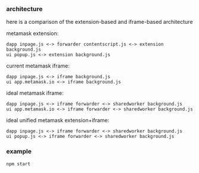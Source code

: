 ### architecture
here is a comparison of the extension-based and iframe-based architecture

metamask extension:
```
dapp inpage.js <-> forwarder contentscript.js <-> extension background.js
ui popup.js <-> extension background.js
```

current metamask iframe:
```
dapp inpage.js <-> iframe background.js
ui app.metamask.io <-> iframe background.js
```

ideal metamask iframe:
```
dapp inpage.js <-> iframe forwarder <-> sharedworker background.js
ui app.metamask.io <-> iframe forwarder <-> sharedworker background.js
```

ideal unified metamask extension+iframe:
```
dapp inpage.js <-> iframe forwarder <-> sharedworker background.js
ui popup.js <-> iframe forwarder <-> sharedworker background.js
```



### example
```
npm start
```